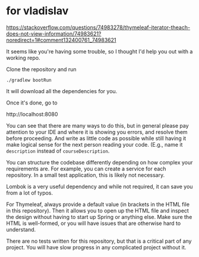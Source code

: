 # for vladislav

https://stackoverflow.com/questions/74983278/thymeleaf-iterator-theach-does-not-view-information/74983621?noredirect=1#comment132400761_74983621

It seems like you're having some trouble, so I thought I'd help you out with a working repo.

Clone the repository and run

<code>./gradlew bootRun</code>

It will download all the dependencies for you.

Once it's done, go to

http://localhost:8080

You can see that there are many ways to do this, but in general please pay attention to your IDE and where it is showing you errors, and resolve them before proceeding.  And write as little code as possible while still having it make logical sense for the next person reading your code.  (E.g., name it <code>description</code> instead of <code>courseDescription</code>.

You can structure the codebase differently depending on how complex your requirements are.  For example, you can create a service for each repository.  In a small test application, this is likely not necessary.

Lombok is a very useful dependency and while not required, it can save you from a lot of typos.

For Thymeleaf, always provide a default value (in brackets in the HTML file in this repository).  Then it allows you to open up the HTML file and inspect the design without having to start up Spring or anything else.  Make sure the HTML is well-formed, or you will have issues that are otherwise hard to understand.

There are no tests written for this repository, but that is a critical part of any project.  You will have slow progress in any complicated project without it.
